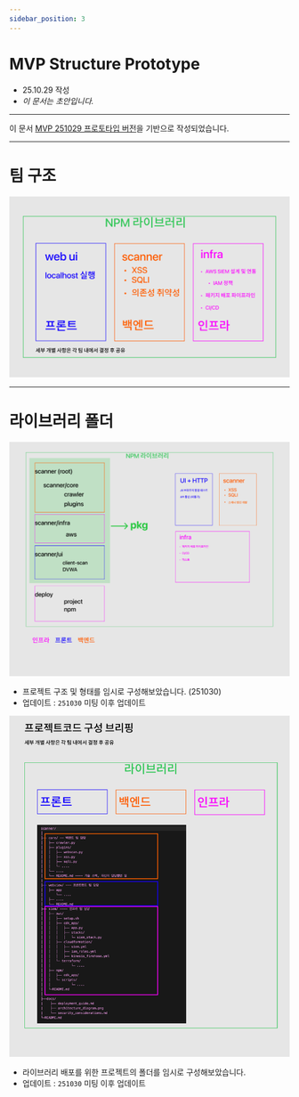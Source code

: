 ```yaml
---
sidebar_position: 3
---
```


# MVP Structure Prototype

- 25.10.29 작성
- *이 문서는 초안입니다.*

---

이 문서 [MVP 251029 프로토타입 버전](mvp-plan)을 기반으로 작성되었습니다.

---

# 팀 구조

![503-team](503_team_structure.png)

---

# 라이브러리 폴더

![503-structure-2](251030-struct-lib.png)

- 프로젝트 구조 및 형태를 임시로 구성해보았습니다. (251030)
- 업데이트 : `251030` 미팅 이후 업데이트

![503-structure](503_team_folder.png)

- 라이브러리 배포를 위한 프로젝트의 폴더를 임시로 구성해보았습니다.
- 업데이트 : `251030` 미팅 이후 업데이트